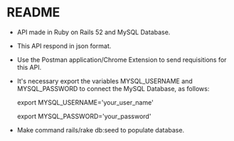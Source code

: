 # README


* API made in Ruby on Rails 52 and MySQL Database.

* This API respond in json format.

* Use the Postman application/Chrome Extension to send requisitions for this API. 

* It's necessary export the variables MYSQL_USERNAME and MYSQL_PASSWORD to connect the MySQL Database, as follows:

  export MYSQL_USERNAME='your_user_name'
  
  export MYSQL_PASSWORD='your_password'

* Make command rails/rake db:seed to populate database.
